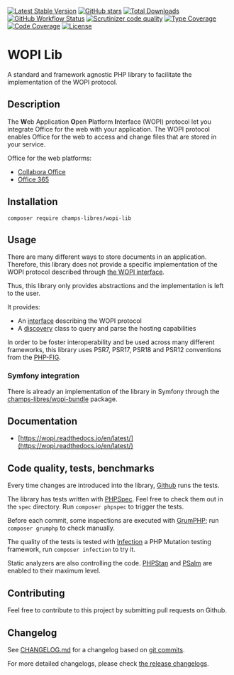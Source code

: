 [![Latest Stable Version][latest stable version]][1]
 [![GitHub stars][github stars]][1]
 [![Total Downloads][total downloads]][1]
 [![GitHub Workflow Status][github workflow status]][2]
 [![Scrutinizer code quality][code quality]][3]
 [![Type Coverage][type coverage]][4]
 [![Code Coverage][code coverage]][3]
 [![License][license]][1]

# WOPI Lib

A standard and framework agnostic PHP library to facilitate the implementation
of the WOPI protocol.

## Description

The **W**eb Application **O**pen **P**latform **I**nterface (WOPI) protocol let you
integrate Office for the web with your application. The WOPI protocol enables Office for
the web to access and change files that are stored in your service.

Office for the web platforms:

* [Collabora Office][46]
* [Office 365][47]

## Installation

```composer require champs-libres/wopi-lib```

## Usage

There are many different ways to store documents in an application. Therefore, this
library does not provide a specific implementation of the WOPI protocol described
through [the WOPI interface][49].

Thus, this library only provides abstractions and the implementation is left to
the user.

It provides:

* An [interface][49] describing the WOPI protocol
* A [discovery][52] class to query and parse the hosting capabilities

In order to be foster interoperability and be used across many different frameworks,
this library uses PSR7, PSR17, PSR18 and PSR12 conventions from the [PHP-FIG][53].

### Symfony integration

There is already an implementation of the library in Symfony through the [champs-libres/wopi-bundle][54]
package.

## Documentation

* [https://wopi.readthedocs.io/en/latest/](https://wopi.readthedocs.io/en/latest/)

## Code quality, tests, benchmarks

Every time changes are introduced into the library, [Github][2] runs the
tests.

The library has tests written with [PHPSpec][35].
Feel free to check them out in the `spec` directory. Run `composer phpspec` to
trigger the tests.

Before each commit, some inspections are executed with [GrumPHP][36]; run
`composer grumphp` to check manually.

The quality of the tests is tested with [Infection][37] a PHP Mutation testing
framework, run `composer infection` to try it.

Static analyzers are also controlling the code. [PHPStan][38] and
[PSalm][39] are enabled to their maximum level.

## Contributing

Feel free to contribute to this project by submitting pull requests on Github.

## Changelog

See [CHANGELOG.md][43] for a changelog based on [git commits][44].

For more detailed changelogs, please check [the release changelogs][45].

[1]: https://packagist.org/packages/champs-libres/wopi-lib
[latest stable version]: https://img.shields.io/packagist/v/champs-libres/wopi-lib.svg?style=flat-square
[github stars]: https://img.shields.io/github/stars/champs-libres/wopi-lib.svg?style=flat-square
[total downloads]: https://img.shields.io/packagist/dt/champs-libres/wopi-lib.svg?style=flat-square
[github workflow status]: https://img.shields.io/github/workflow/status/champs-libres/wopi-lib/Unit%20tests?style=flat-square
[code quality]: https://img.shields.io/scrutinizer/quality/g/champs-libres/wopi-lib/master.svg?style=flat-square
[3]: https://scrutinizer-ci.com/g/champs-libres/wopi-lib/?branch=master
[type coverage]: https://img.shields.io/badge/dynamic/json?style=flat-square&color=color&label=Type%20coverage&query=message&url=https%3A%2F%2Fshepherd.dev%2Fgithub%2Fchamps-libres%2Fwopi-lib%2Fcoverage
[4]: https://shepherd.dev/github/champs-libres/wopi-lib
[code coverage]: https://img.shields.io/scrutinizer/coverage/g/champs-libres/wopi-lib/master.svg?style=flat-square
[license]: https://img.shields.io/packagist/l/champs-libres/wopi-lib.svg?style=flat-square
[34]: https://github.com/champs-libres/wopi-lib/issues
[2]: https://github.com/champs-libres/wopi-lib/actions
[35]: http://www.phpspec.net/
[36]: https://github.com/phpro/grumphp
[37]: https://github.com/infection/infection
[38]: https://github.com/phpstan/phpstan
[39]: https://github.com/vimeo/psalm
[43]: https://github.com/champs-libres/wopi-lib/blob/master/CHANGELOG.md
[44]: https://github.com/champs-libres/wopi-lib/commits/master
[45]: https://github.com/champs-libres/wopi-lib/releases
[46]: https://www.collaboraoffice.com/
[47]: https://www.office.com/
[49]: https://github.com/Champs-Libres/wopi-lib/blob/master/src/WopiInterface.php
[50]: https://github.com/Champs-Libres/wopi-bundle/blob/master/src/Resources/config/routes/routes.php
[51]: https://github.com/Champs-Libres/wopi-bundle/blob/master/src/Controller/Files.php
[52]: https://github.com/Champs-Libres/wopi-bundle/blob/master/src/Discovery/WopiDiscovery.php
[53]: https://www.php-fig.org/
[54]: https://github.com/champs-libres/wopi-bundle
